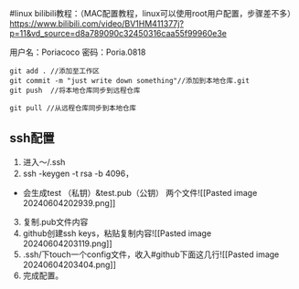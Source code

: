 #linux 
bilibili教程：（MAC配置教程，linux可以使用root用户配置，步骤差不多）
https://www.bilibili.com/video/BV1HM411377j?p=11&vd_source=d8a789090c32450316caa55f99960e3e

用户名：Poriacoco
密码：Poria.0818

```
git add . //添加至工作区
git commit -m "just write down something"//添加到本地仓库.git
git push  //将本地仓库同步到远程仓库

git pull //从远程仓库同步到本地仓库
```

## ssh配置
1. 进入～/.ssh
2. ssh -keygen -t rsa -b 4096，
- 会生成test （私钥）&test.pub（公钥） 两个文件![[Pasted image 20240604202939.png]]
3. 复制.pub文件内容
4. github创建ssh keys，粘贴复制内容![[Pasted image 20240604203119.png]]
5. .ssh/下touch一个config文件，收入#github下面这几行![[Pasted image 20240604203404.png]]
6. 完成配置。
